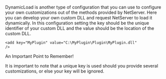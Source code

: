 <properties date="2016-05-10"
SortOrder="123"
/>

DynamicLoad is another type of configuration that you can use to configure your own customizations out of the methods provided by NetServer. Here you can develop your own custom DLL and request NetServer to load it dynamically. In this configuration setting the key should be the unique identifier of your custom DLL and the value should be the location of the custom DLL.

```
<add key="MyPlugin" value="C:\MyPlugin\Plugin\MyPlugin.dll"
/>
```

 

An Important Point to Remember!

It is important to note that a unique key is used should you provide several customizations, or else your key will be ignored.

 
